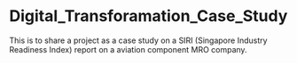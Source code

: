 # Digital_Transforamation_Case_Study
This is to share a project as a case study on a SIRI (Singapore Industry Readiness Index) report on a aviation component MRO company.
